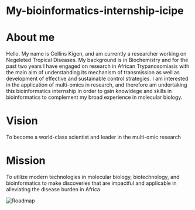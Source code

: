 # My-bioinformatics-internship-icipe
# About me
Hello. My name is Collins Kigen, and am currently a researcher working on Negeleted Tropical Diseases. My background is in Biochemistry and for the past two years I have engaged on research in African Trypanosomiasis with the main aim of understanding its mechanism of transmission as well as development of effective and sustainable control strategies. I am interested in the application of multi-omics in research, and therefore am undertaking this bioinformatics internship in order to gain knowldege and skills in bioinformatics to complement my broad experience in molecular biology. 
# Vision
To become a world-class scientist and leader in the multi-omic research
# Mission
To utilize modern technologies in molecular biology, biotechnology, and bioinformatics to make discoveries that are impactful and applicable in alleviating the disease burden in Africa


![Roadmap](https://user-images.githubusercontent.com/87149425/136232795-967c2318-63e5-4187-9076-dce3114b6404.png)

